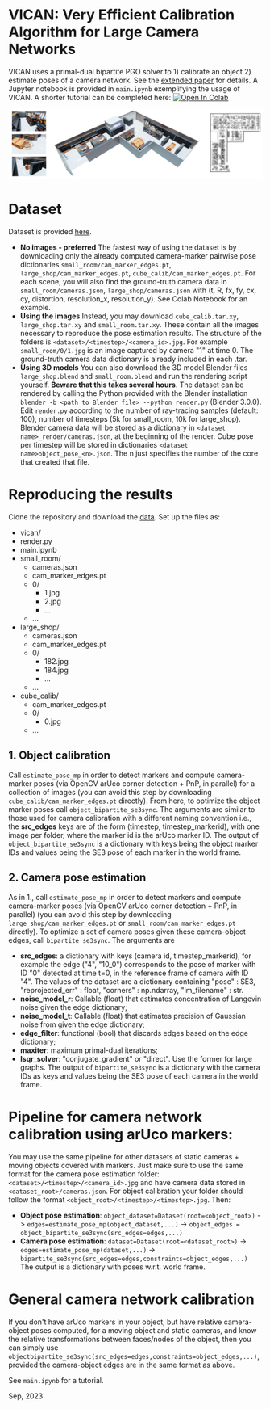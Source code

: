 # VICAN: Very Efficient Calibration Algorithm for Large Camera Networks
VICAN uses a primal-dual bipartite PGO solver to 1) calibrate an object 2) estimate poses of a camera network. See the [extended paper](https://github.com/gabmoreira/vican/blob/main/docs/extended_paper.pdf) for details. A Jupyter notebook is provided in `main.ipynb` exemplifying the usage of VICAN. A shorter tutorial can be completed here: [![Open In Colab](https://colab.research.google.com/assets/colab-badge.svg)](https://colab.research.google.com/drive/1uPfFA2OxeWOk66P3x4Jc9WAWHoAcfqda?usp=drive_link)


![Large shop scene (renders, 3D, camera locations)](https://github.com/gabmoreira/vican/blob/main/docs/large_shop.png?raw=true)


# Dataset
Dataset is provided [here](https://drive.google.com/drive/folders/1mhuCHumKivLAIMCDNTsLONi4shw1OoBY?usp=sharing). 
* **No images - preferred** The fastest way of using the dataset is by downloading only the already computed camera-marker pairwise pose dictionaries `small_room/cam_marker_edges.pt`, `large_shop/cam_marker_edges.pt`, `cube_calib/cam_marker_edges.pt`. For each scene, you will also find the ground-truth camera data in `small_room/cameras.json`, `large_shop/cameras.json` with (t, R, fx, fy, cx, cy, distortion, resolution_x, resolution_y). See Colab Notebook for an example.
* **Using the images** Instead, you may download `cube_calib.tar.xy`, `large_shop.tar.xy` and `small_room.tar.xy`. These contain all the images necessary to reproduce the pose estimation results. The structure of the folders is `<dataset>/<timestep>/<camera_id>.jpg`. For example `small_room/0/1.jpg` is an image captured by camera "1" at time 0. The ground-truth camera data dictionary is already included in each .tar. 
* **Using 3D models** You can also download the 3D model Blender files `large_shop.blend` and `small_room.blend` and run the rendering script yourself. **Beware that this takes several hours**. The dataset can be rendered by calling the Python provided with the Blender installation `blender -b <path to Blender file> --python render.py` (Blender 3.0.0). Edit `render.py` according to the number of ray-tracing samples (default: 100), number of timesteps (5k for small_room, 10k for large_shop). Blender camera data will be stored as a dictionary in `<dataset name>_render/cameras.json`, at the beginning of the render. Cube pose per timestep will be stored in dictionaries `<dataset name>object_pose_<n>.json`. The n just specifies the number of the core that created that file.

# Reproducing the results
Clone the repository and download the [data](https://drive.google.com/drive/folders/1mhuCHumKivLAIMCDNTsLONi4shw1OoBY?usp=sharing). Set up the files as:

 * vican/
 * render.py
 * main.ipynb
 * small_room/
   * cameras.json
   * cam_marker_edges.pt
   * 0/
     * 1.jpg
     * 2.jpg
     * ...
   * ... 
 * large_shop/
   * cameras.json
   * cam_marker_edges.pt
   * 0/
     * 182.jpg
     * 184.jpg
     * ...
   * ...
 * cube_calib/
   * cam_marker_edges.pt
   * 0/
     * 0.jpg
   * ... 
   
## 1. Object calibration
Call `estimate_pose_mp` in order to detect markers and compute camera-marker poses (via OpenCV arUco corner detection + PnP, in parallel) for a collection of images (you can avoid this step by downloading `cube_calib/cam_marker_edges.pt` directly). From here, to optimize the object marker poses call `object_bipartite_se3sync`. The arguments are similar to those used for camera calibration with a different naming convention i.e., the **src_edges** keys are of the form (timestep, timestep_markerid), with one image per folder, where the marker id is the arUco marker ID. The output of `object_bipartite_se3sync` is a dictionary with keys being the object marker IDs and values being the SE3 pose of each marker in the world frame.
  
## 2. Camera pose estimation
As in 1., call `estimate_pose_mp` in order to detect markers and compute camera-marker poses (via OpenCV arUco corner detection + PnP, in parallel) (you can avoid this step by downloading `large_shop/cam_marker_edges.pt` or `small_room/cam_marker_edges.pt` directly).
To optimize a set of camera poses given these camera-object edges, call `bipartite_se3sync`. The arguments are
* **src_edges**: a dictionary with keys (camera id, timestep_markerid), for example the edge ("4", "10_0") corresponds to the pose of marker with ID "0" detected at time t=0, in the reference frame of camera with ID "4". The values of the dataset are a dictionary containing "pose" : SE3, "reprojected_err" : float, "corners" : np.ndarray, "im_filename" : str. 
* **noise_model_r**: Callable (float) that estimates concentration of Langevin noise given the edge dictionary;
* **noise_model_t**: Callable (float) that estimates precision of Gaussian noise from given the edge dictionary;
* **edge_filter**: functional (bool) that discards edges based on the edge dictionary;
* **maxiter**: maximum primal-dual iterations;
* **lsqr_solver**: "conjugate_gradient" or "direct". Use the former for large graphs.
The output of `bipartite_se3sync` is a dictionary with the camera IDs as keys and values being the SE3 pose of each camera in the world frame.

# Pipeline for camera network calibration using arUco markers:
You may use the same pipeline for other datasets of static cameras + moving objects covered with markers. Just make sure to use the same format for the camera pose estimation folder: `<dataset>/<timestep>/<camera_id>.jpg` and have camera data stored in `<dataset_root>/cameras.json`. For object calibration your folder should follow the format `<object_root>/<timestep>/<timestep>.jpg`. Then:
* **Object pose estimation**: `object_dataset=Dataset(root=<object_root>)` -> `edges=estimate_pose_mp(object_dataset,...)` -> `object_edges = object_bipartite_se3sync(src_edges=edges,...)`
* **Camera pose estimation**: `dataset=Dataset(root=<dataset_root>)` -> `edges=estimate_pose_mp(dataset,...)` -> `bipartite_se3sync(src_edges=edges,constraints=object_edges,...)`
The output is a dictionary with poses w.r.t. world frame.

# General camera network calibration
If you don't have arUco markers in your object, but have relative camera-object poses computed, for a moving object and static cameras, and know the relative transformations between faces/nodes of the object, then you can simply use `objectbipartite_se3sync(src_edges=edges,constraints=object_edges,...)`, provided the camera-object edges are in the same format as above.

See `main.ipynb` for a tutorial.

Sep, 2023
